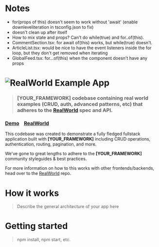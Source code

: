 # Notes

- for(props of this) doesn't seem to work without 'await' (enable downleveliteration in tsconfig.json to fix)
- <Portal> doesn't clean up after itself
- How to mix state and props? Can't do while(true) and for..of(this).
- CommentSection.tsx: for await of(this) works, but while(true) doesn't.
- ArticleList.tsx: would be nice to have the event listeners inside the for loop, but they don't get removed when iterating
- GlobalFeed.tsx: for...of(this) when the component doesn't have any props

# ![RealWorld Example App](logo.png)

> ### [YOUR_FRAMEWORK] codebase containing real world examples (CRUD, auth, advanced patterns, etc) that adheres to the [RealWorld](https://github.com/gothinkster/realworld) spec and API.

### [Demo](https://github.com/gothinkster/realworld)&nbsp;&nbsp;&nbsp;&nbsp;[RealWorld](https://github.com/gothinkster/realworld)

This codebase was created to demonstrate a fully fledged fullstack application built with **[YOUR_FRAMEWORK]** including CRUD operations, authentication, routing, pagination, and more.

We've gone to great lengths to adhere to the **[YOUR_FRAMEWORK]** community styleguides & best practices.

For more information on how to this works with other frontends/backends, head over to the [RealWorld](https://github.com/gothinkster/realworld) repo.

# How it works

> Describe the general architecture of your app here

# Getting started

> npm install, npm start, etc.
